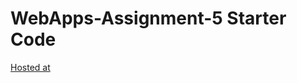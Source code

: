 # WebApps-Assignment-5 Starter Code
[Hosted at](https://44-563-web-apps-f22.github.io/44563-webapps-assignment-5-KarthikMunnur/insects.html)
